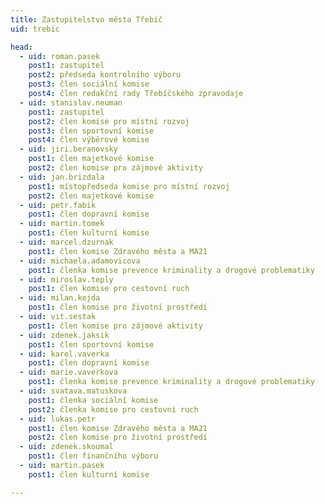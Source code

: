 ```yaml
---
title: Zastupitelstvo města Třebíč
uid: trebic

head: 
  - uid: roman.pasek
    post1: zastupitel
    post2: předseda kontrolního výboru
    post3: člen sociální komise
    post4: člen redakční rady Třebíčského zpravodaje
  - uid: stanislav.neuman
    post1: zastupitel
    post2: člen komise pro místní rozvoj
    post3: člen sportovní komise
    post4: člen výběrové komise
  - uid: jiri.beranovsky
    post1: člen majetkové komise
    post2: člen komise pro zájmové aktivity
  - uid: jan.brizdala
    post1: místopředseda komise pro místní rozvoj
    post2: člen majetkové komise
  - uid: petr.fabik
    post1: člen dopravní komise
  - uid: martin.tomek
    post1: člen kulturní komise
  - uid: marcel.dzurnak
    post1: člen komise Zdravého města a MA21
  - uid: michaela.adamovicova
    post1: členka komise prevence kriminality a drogové problematiky
  - uid: miroslav.teply
    post1: člen komise pro cestovní ruch
  - uid: milan.kejda
    post1: člen komise pro životní prostředí
  - uid: vit.sestak
    post1: člen komise pro zájmové aktivity
  - uid: zdenek.jaksik
    post1: člen sportovní komise
  - uid: karel.vaverka
    post1: člen dopravní komise
  - uid: marie.vaverkova
    post1: členka komise prevence kriminality a drogové problematiky
  - uid: svatava.matuskova
    post1: členka sociální komise
    post2: členka komise pro cestovní ruch
  - uid: lukas.petr
    post1: člen komise Zdravého města a MA21
    post2: člen komise pro životní prostředí
  - uid: zdenek.skoumal
    post1: člen finančního výboru
  - uid: martin.pasek
    post1: člen kulturní komise

---
```

